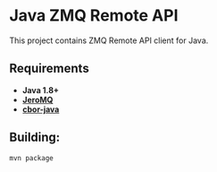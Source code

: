 # Java ZMQ Remote API

This project contains ZMQ Remote API client for Java.

## Requirements

 - **Java 1.8+**
 - **[JeroMQ](https://github.com/zeromq/jeromq)**
 - **[cbor-java](https://github.com/c-rack/cbor-java)**

## Building:

```
mvn package
```

